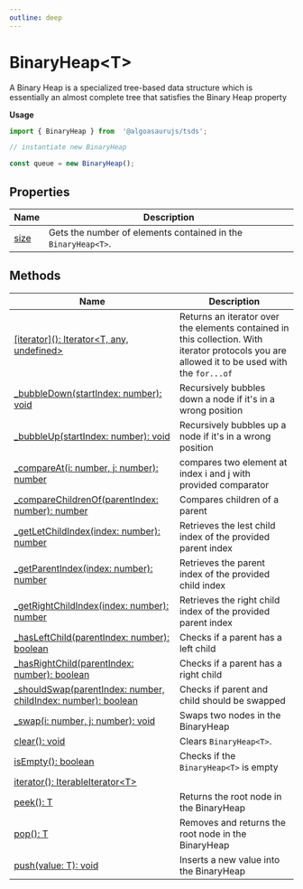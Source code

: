 ```yaml
---
outline: deep
---
```


# ****BinaryHeap&lt;T&gt;****

A Binary Heap is a specialized tree-based data structure which is essentially an almost complete tree that satisfies the Binary Heap property

**Usage**

```typescript
import { BinaryHeap } from  '@algoasaurujs/tsds';

// instantiate new BinaryHeap

const queue = new BinaryHeap();
```

## **Properties**

| Name                                                | Description                                                   |
| --------------------------------------------------- | ------------------------------------------------------------- |
| [size](/data-structures/BinaryHeap/properties/size) | Gets the number of elements contained in the `BinaryHeap<T>`. |

## **Methods**

| Name                                                                                                                                                      | Description                                                                                                                                   |
| --------------------------------------------------------------------------------------------------------------------------------------------------------- | --------------------------------------------------------------------------------------------------------------------------------------------- |
| [&lsqb;iterator&rsqb;&lpar;&rpar;&colon; Iterator&lt;T&comma; any&comma; undefined&gt;](/data-structures/BinaryHeap/methods/[iterator])                   | Returns an iterator over the elements contained in this collection. With iterator protocols you are allowed it to be used with the `for...of` |
| [&lowbar;bubbleDown&lpar;startIndex&colon; number&rpar;&colon; void](/data-structures/BinaryHeap/methods/_bubbleDown)                                     | Recursively bubbles down a node if it's in a wrong position                                                                                   |
| [&lowbar;bubbleUp&lpar;startIndex&colon; number&rpar;&colon; void](/data-structures/BinaryHeap/methods/_bubbleUp)                                         | Recursively bubbles up a node if it's in a wrong position                                                                                     |
| [&lowbar;compareAt&lpar;i&colon; number&comma; j&colon; number&rpar;&colon; number](/data-structures/BinaryHeap/methods/_compareAt)                       | compares two element at index i and j with provided comparator                                                                                |
| [&lowbar;compareChildrenOf&lpar;parentIndex&colon; number&rpar;&colon; number](/data-structures/BinaryHeap/methods/_compareChildrenOf)                    | Compares children of a parent                                                                                                                 |
| [&lowbar;getLetChildIndex&lpar;index&colon; number&rpar;&colon; number](/data-structures/BinaryHeap/methods/_getLetChildIndex)                            | Retrieves the lest child index of the provided parent index                                                                                   |
| [&lowbar;getParentIndex&lpar;index&colon; number&rpar;&colon; number](/data-structures/BinaryHeap/methods/_getParentIndex)                                | Retrieves the parent index of the provided child index                                                                                        |
| [&lowbar;getRightChildIndex&lpar;index&colon; number&rpar;&colon; number](/data-structures/BinaryHeap/methods/_getRightChildIndex)                        | Retrieves the right child index of the provided parent index                                                                                  |
| [&lowbar;hasLeftChild&lpar;parentIndex&colon; number&rpar;&colon; boolean](/data-structures/BinaryHeap/methods/_hasLeftChild)                             | Checks if a parent has a left child                                                                                                           |
| [&lowbar;hasRightChild&lpar;parentIndex&colon; number&rpar;&colon; boolean](/data-structures/BinaryHeap/methods/_hasRightChild)                           | Checks if a parent has a right child                                                                                                          |
| [&lowbar;shouldSwap&lpar;parentIndex&colon; number&comma; childIndex&colon; number&rpar;&colon; boolean](/data-structures/BinaryHeap/methods/_shouldSwap) | Checks if parent and child should be swapped                                                                                                  |
| [&lowbar;swap&lpar;i&colon; number&comma; j&colon; number&rpar;&colon; void](/data-structures/BinaryHeap/methods/_swap)                                   | Swaps two nodes in the BinaryHeap                                                                                                             |
| [clear&lpar;&rpar;&colon; void](/data-structures/BinaryHeap/methods/clear)                                                                                | Clears `BinaryHeap<T>`.                                                                                                                       |
| [isEmpty&lpar;&rpar;&colon; boolean](/data-structures/BinaryHeap/methods/isEmpty)                                                                         | Checks if the `BinaryHeap<T>` is empty                                                                                                        |
| [iterator&lpar;&rpar;&colon; IterableIterator&lt;T&gt;](/data-structures/BinaryHeap/methods/iterator)                                                     |                                                                                                                                               |
| [peek&lpar;&rpar;&colon; T](/data-structures/BinaryHeap/methods/peek)                                                                                     | Returns the root node in the BinaryHeap                                                                                                       |
| [pop&lpar;&rpar;&colon; T](/data-structures/BinaryHeap/methods/pop)                                                                                       | Removes and returns the root node in the BinaryHeap                                                                                           |
| [push&lpar;value&colon; T&rpar;&colon; void](/data-structures/BinaryHeap/methods/push)                                                                    | Inserts a new value into the BinaryHeap                                                                                                       |


